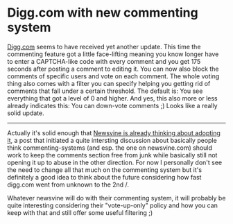 # Digg.com with new commenting system

[Digg.com](http://digg.com) seems to have received yet another update. This time the commenting feature got a little face-lifting meaning you know longer have to enter a CAPTCHA-like code with every comment and you get 175 seconds after posting a comment to editing it. You can now also block the comments of specific users and vote on each comment. The whole voting thing also comes with a filter you can specify helping you getting rid of comments that fall under a certain threshold. The default is: You see everything that got a level of 0 and higher. And yes, this also more or less already indicates this: You can down-vote comments ;) Looks like a really solid update.

-------------------------------



Actually it's solid enough that [Newsvine is already thinking about adopting it](http://blog.newsvine.com/_news/2006/03/04/119976-diggs-new-commenting-system), a post that initiated a quite intersting discussion about basically people think commenting-systems (and esp. the one on newsvine.com) should work to keep the comments section free from junk while basically still not opening it up to abuse in the other direction. For now I personally don't see the need to change all that much on the commenting system but it's definitely a good idea to think about the future considering how fast digg.com went from unknown to the 2nd /.



Whatever newsvine will do with their commenting system, it will probably be quite interesting considering their "vote-up-only" policy and how you can keep with that and still offer some useful filtering ;)